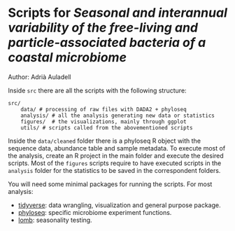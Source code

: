 # Scripts for *Seasonal and interannual variability of the free-living and particle-associated bacteria of a coastal microbiome*

Author: Adrià Auladell

Inside `src` there are all the scripts with the following structure: 

```
src/
    data/ # processing of raw files with DADA2 + phyloseq
    analysis/ # all the analysis generating new data or statistics
    figures/  # the visualizations, mainly through ggplot
    utils/ # scripts called from the abovementioned scripts
```

Inside the `data/cleaned` folder there is a phyloseq R object with the sequence data, abundance table and sample metadata. 
To execute most of the analysis, create an R project in the main folder and execute the desired scripts. Most of the `figures` scripts 
require to have executed scripts in the `analysis` folder for the statistics to be saved in the correspondent folders. 

You will need some minimal packages for running the scripts. For most analysis: 

- [tidyverse](https://www.tidyverse.org/): data wrangling, visualization and general purpose package.
- [phyloseq](https://joey711.github.io/phyloseq/): specific microbiome experiment functions. 
- [lomb](https://cran.r-project.org/web/packages/lomb/index.html): seasonality testing.
